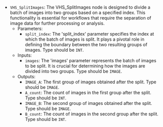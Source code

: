 - `VHS_SplitImages`: The VHS_SplitImages node is designed to divide a batch of images into two groups based on a specified index. This functionality is essential for workflows that require the separation of image data for further processing or analysis.
    - Parameters:
        - `split_index`: The 'split_index' parameter specifies the index at which the batch of images is split. It plays a pivotal role in defining the boundary between the two resulting groups of images. Type should be `INT`.
    - Inputs:
        - `images`: The 'images' parameter represents the batch of images to be split. It is crucial for determining how the images are divided into two groups. Type should be `IMAGE`.
    - Outputs:
        - `IMAGE_A`: The first group of images obtained after the split. Type should be `IMAGE`.
        - `A_count`: The count of images in the first group after the split. Type should be `INT`.
        - `IMAGE_B`: The second group of images obtained after the split. Type should be `IMAGE`.
        - `B_count`: The count of images in the second group after the split. Type should be `INT`.
